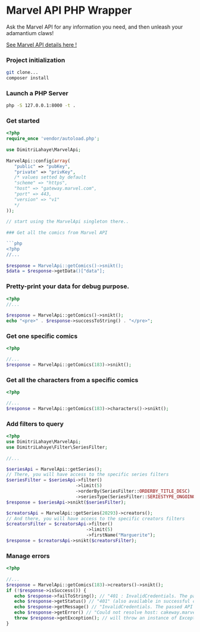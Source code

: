 
  
# Marvel API PHP Wrapper  
  
Ask the Marvel API for any information you need, and then unleash your adamantium claws!  
  
[See Marvel API details here !](https://developer.marvel.com)  
  
### Project initialization  

```bash  
git clone...  
composer install  
```  
  
### Launch a PHP Server  

```bash  
php -S 127.0.0.1:8000 -t .  
```  
  
### Get started  

```php  
<?php  
require_once 'vendor/autoload.php';  
  
use DimitriLahaye\MarvelApi;  
  
MarvelApi::config(array(  
   "public" => "pubKey",  
   "private" => "privKey",
   /* values setted by default
   "scheme" => "https",
   "host" => "gateway.marvel.com",
   "port" => 443,
   "version" => "v1"
   */
));
  
// start using the MarvelApi singleton there..  
  
### Get all the comics from Marvel API  

```php  
<?php  
//...  
 
$response = MarvelApi::getComics()->snikt();  
$data = $response->getData()["data"];  
```  
  
### Pretty-print your data for debug purpose.  

```php  
<?php  
//...  
 
$response = MarvelApi::getComics()->snikt(); 
echo "<pre>" . $response->successToString() . "</pre>";  
```  
  
### Get one specific comics 
 
```php  
<?php  

//...   
$response = MarvelApi::getComics(183)->snikt();  
```  
  
### Get all the characters from a specific comics 
 
```php  
<?php  

//...
$response = MarvelApi::getComics(183)->characters()->snikt();
```  
  
### Add filters to query  

```php  
<?php  
use DimitriLahaye\MarvelApi;  
use DimitriLahaye\Filter\SeriesFilter;
  
//...

$seriesApi = MarvelApi::getSeries();
// There, you will have access to the specific series filters
$seriesFilter = $seriesApi->filter()
                          ->limit(5)
                          ->orderBy(SeriesFilter::ORDERBY_TITLE_DESC)
                          ->seriesType(SeriesFilter::SERIESTYPE_ONGOING);
$response = $seriesApi->snikt($seriesFilter);

$creatorsApi = MarvelApi::getSeries(20293)->creators();
// And there, you will have access to the specific creators filters
$creatorsFilter = $creatorsApi->filter()
                              ->limit(5)
                              ->firstName("Marguerite");
$response = $creatorsApi->snikt($creatorsFilter);
```  

### Manage errors  

```php  
<?php
  
//...
$response = MarvelApi::getComics(183)->creators()->snikt();
if (!$response->isSuccess()) {  
   echo $response->failToString(); // "401 : InvalidCredentials. The passed API key is invalid."
   echo $response->getStatus() // "401" (also available in successful call).
   echo $response->getMessage() // "InvalidCredentials. The passed API key is invalid." => error message from Marvel API. 
   echo $response->getError() // "Could not resolve host: cakeway.marvel.com" => error message from cURL.
   throw $response->getException(); // will throw an instance of Exception with status, message from API and message from cURL.
}  
```
